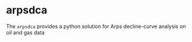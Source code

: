 # arpsdca

The `arpsdca` provides a python solution for Arps decline-curve analysis on oil and gas data

